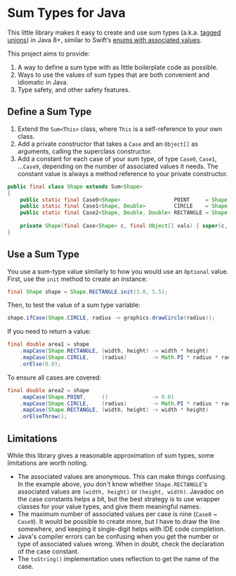 # Sum Types for Java

This little library makes it easy to create and use sum types (a.k.a. [tagged unions][wiki]) in Java 8+, similar to Swift’s [enums with associated values][swift].

[wiki]: https://en.wikipedia.org/wiki/Tagged_union
[swift]: https://docs.swift.org/swift-book/LanguageGuide/Enumerations.html#ID148

This project aims to provide:

1. A way to define a sum type with as little boilerplate code as possible.
2. Ways to use the values of sum types that are both convenient and idiomatic in Java.
3. Type safety, and other safety features.

## Define a Sum Type

1. Extend the `Sum<This>` class, where `This` is a self-reference to your own class.
2. Add a private constructor that takes a `Case` and an `Object[]` as arguments, calling the superclass constructor.
3. Add a constant for each case of your sum type, of type `Case0`, `Case1`, ...`Case9`, depending on the number of associated values it needs. The constant value is always a method reference to your private constructor.

```java
public final class Shape extends Sum<Shape>
{
	public static final Case0<Shape>                 POINT     = Shape::new;
	public static final Case1<Shape, Double>         CIRCLE    = Shape::new;
	public static final Case2<Shape, Double, Double> RECTANGLE = Shape::new;
	
	private Shape(final Case<Shape> c, final Object[] vals) { super(c, vals); }
}
```

## Use a Sum Type

You use a sum-type value similarly to how you would use an `Optional` value. First, use the `init` method to create an instance:

```java
final Shape shape = Shape.RECTANGLE.init(3.0, 5.5);
```

Then, to test the value of a sum type variable:

```java
shape.ifCase(Shape.CIRCLE, radius -> graphics.drawCircle(radius));
```

If you need to return a value:

```java
final double area1 = shape
    .mapCase(Shape.RECTANGLE, (width, height) -> width * height)
    .mapCase(Shape.CIRCLE,    (radius)        -> Math.PI * radius * radius)
    .orElse(0.0);
```

To ensure all cases are covered:

```java
final double area2 = shape
    .mapCase(Shape.POINT,     ()              -> 0.0)
    .mapCase(Shape.CIRCLE,    (radius)        -> Math.PI * radius * radius)
    .mapCase(Shape.RECTANGLE, (width, height) -> width * height)
    .orElseThrow();
```

## Limitations

While this library gives a reasonable approximation of sum types, some limitations are worth noting.

- The associated values are anonymous. This can make things confusing. In the example above, you don't know whether `Shape.RECTANGLE`'s associated values are `(width, height)` or `(height, width)`. Javadoc on the case constants helps a bit, but the best strategy is to use wrapper classes for your value types, and give them meaningful names.
- The maximum number of associated values per case is nine (`Case0` ~ `Case9`). It would be possible to create more, but I have to draw the line somewhere, and keeping it single-digit helps with IDE code completion.
- Java's compiler errors can be confusing when you get the number or type of associated values wrong. When in doubt, check the declaration of the case constant.
- The `toString()` implementation uses reflection to get the name of the case.
